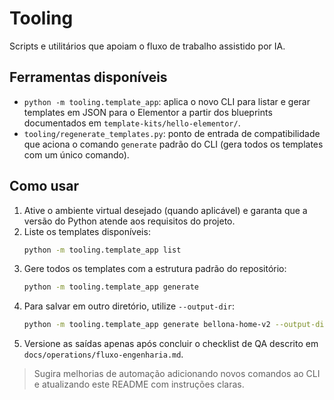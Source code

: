 # Tooling

Scripts e utilitários que apoiam o fluxo de trabalho assistido por IA.

## Ferramentas disponíveis

- `python -m tooling.template_app`: aplica o novo CLI para listar e gerar templates em JSON para o Elementor a partir dos blueprints documentados em `template-kits/hello-elementor/`.
- `tooling/regenerate_templates.py`: ponto de entrada de compatibilidade que aciona o comando `generate` padrão do CLI (gera todos os templates com um único comando).

## Como usar

1. Ative o ambiente virtual desejado (quando aplicável) e garanta que a versão do Python atende aos requisitos do projeto.
2. Liste os templates disponíveis:
   ```bash
   python -m tooling.template_app list
   ```
3. Gere todos os templates com a estrutura padrão do repositório:
   ```bash
   python -m tooling.template_app generate
   ```
4. Para salvar em outro diretório, utilize `--output-dir`:
   ```bash
   python -m tooling.template_app generate bellona-home-v2 --output-dir /tmp/elementor
   ```
5. Versione as saídas apenas após concluir o checklist de QA descrito em `docs/operations/fluxo-engenharia.md`.

> Sugira melhorias de automação adicionando novos comandos ao CLI e atualizando este README com instruções claras.
